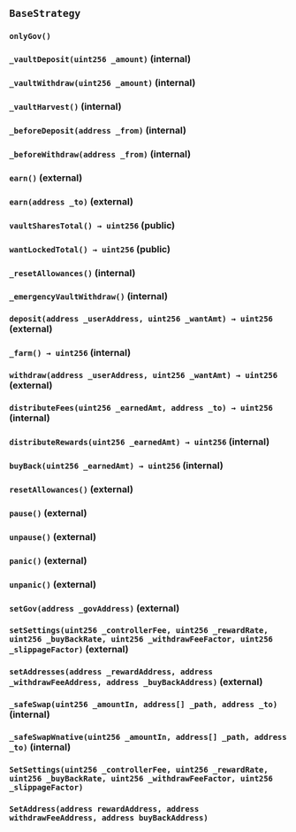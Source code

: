 ## `BaseStrategy`





### `onlyGov()`






### `_vaultDeposit(uint256 _amount)` (internal)





### `_vaultWithdraw(uint256 _amount)` (internal)





### `_vaultHarvest()` (internal)





### `_beforeDeposit(address _from)` (internal)





### `_beforeWithdraw(address _from)` (internal)





### `earn()` (external)





### `earn(address _to)` (external)





### `vaultSharesTotal() → uint256` (public)





### `wantLockedTotal() → uint256` (public)





### `_resetAllowances()` (internal)





### `_emergencyVaultWithdraw()` (internal)





### `deposit(address _userAddress, uint256 _wantAmt) → uint256` (external)





### `_farm() → uint256` (internal)





### `withdraw(address _userAddress, uint256 _wantAmt) → uint256` (external)





### `distributeFees(uint256 _earnedAmt, address _to) → uint256` (internal)





### `distributeRewards(uint256 _earnedAmt) → uint256` (internal)





### `buyBack(uint256 _earnedAmt) → uint256` (internal)





### `resetAllowances()` (external)





### `pause()` (external)





### `unpause()` (external)





### `panic()` (external)





### `unpanic()` (external)





### `setGov(address _govAddress)` (external)





### `setSettings(uint256 _controllerFee, uint256 _rewardRate, uint256 _buyBackRate, uint256 _withdrawFeeFactor, uint256 _slippageFactor)` (external)





### `setAddresses(address _rewardAddress, address _withdrawFeeAddress, address _buyBackAddress)` (external)





### `_safeSwap(uint256 _amountIn, address[] _path, address _to)` (internal)





### `_safeSwapWnative(uint256 _amountIn, address[] _path, address _to)` (internal)






### `SetSettings(uint256 _controllerFee, uint256 _rewardRate, uint256 _buyBackRate, uint256 _withdrawFeeFactor, uint256 _slippageFactor)`





### `SetAddress(address rewardAddress, address withdrawFeeAddress, address buyBackAddress)`





